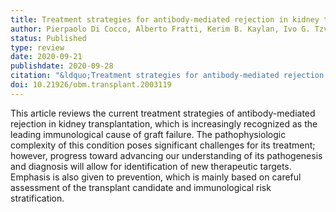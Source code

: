 ```yaml
---
title: Treatment strategies for antibody-mediated rejection in kidney transplantation and its prevention
author: Pierpaolo Di Cocco, Alberto Fratti, Kerim B. Kaylan, Ivo G. Tzvetanov, Enrico Benedetti
status: Published
type: review
date: 2020-09-21
publishdate: 2020-09-28
citation: "&ldquo;Treatment strategies for antibody-mediated rejection in kidney transplantation and its prevention.&rdquo; <em>OBM Transplantation</em> 4(3): 16."
doi: 10.21926/obm.transplant.2003119
---
```

This article reviews the current treatment strategies of antibody-mediated rejection in kidney transplantation, which is increasingly recognized as the leading immunological cause of graft failure. The pathophysiologic complexity of this condition poses significant challenges for its treatment; however, progress toward advancing our understanding of its pathogenesis and diagnosis will allow for identification of new therapeutic targets. Emphasis is also given to prevention, which is mainly based on careful assessment of the transplant candidate and immunological risk stratification.

